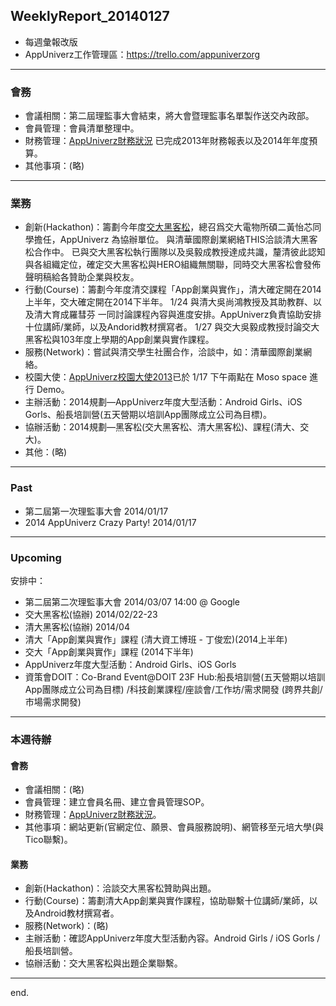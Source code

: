 ## WeeklyReport_20140127

* 每週彙報改版
* AppUniverz工作管理區：https://trello.com/appuniverzorg

----------------------------
### 會務
* 會議相關：第二屆理監事大會結束，將大會暨理監事名單製作送交內政部。
* 會員管理：會員清單整理中。
* 財務管理：[AppUniverz財務狀況](http://bit.ly/AU-Finance) 已完成2013年財務報表以及2014年年度預算。
* 其他事項：(略)

----------------------------
### 業務
* 創新(Hackathon)：籌劃今年度[交大黑客松](http://hackathon.nctu.edu.tw/)，總召爲交大電物所碩二黃怡芯同學擔任，AppUniverz 為協辦單位。
                   與清華國際創業網絡THIS洽談清大黑客松合作中。
                   已與交大黑客松執行團隊以及吳毅成教授達成共識，釐清彼此認知與各組織定位，確定交大黑客松與HERO組織無關聯，同時交大黑客松會發佈聲明稿給各贊助企業與校友。
* 行動(Course)：籌劃今年度清交課程「App創業與實作」，清大確定開在2014上半年，交大確定開在2014下半年。
                1/24 與清大吳尚鴻教授及其助教群、以及清大育成羅彗芬 一同討論課程內容與進度安排。AppUniverz負責協助安排十位講師/業師，以及Andorid教材撰寫者。
                1/27 與交大吳毅成教授討論交大黑客松與103年度上學期的App創業與實作課程。
* 服務(Network)：嘗試與清交學生社團合作，洽談中，如：清華國際創業網絡。
* 校園大使：[AppUniverz校園大使2013](https://aucampus2013.hackpad.com/)已於 1/17 下午兩點在 Moso space 進行 Demo。
* 主辦活動：2014規劃—AppUniverz年度大型活動：Android Girls、iOS Gorls、船長培訓營(五天營期以培訓App團隊成立公司為目標)。
* 協辦活動：2014規劃—黑客松(交大黑客松、清大黑客松)、課程(清大、交大)。
* 其他：(略)

----------------------------
### Past

* 第二屆第一次理監事大會 2014/01/17 
* 2014 AppUniverz Crazy Party! 2014/01/17 

----------------------------
### Upcoming 

安排中：

* 第二屆第二次理監事大會 2014/03/07  14:00 @ Google
* 交大黑客松(協辦) 2014/02/22-23 
* 清大黑客松(協辦) 2014/04
* 清大「App創業與實作」課程 (清大資工博班 - 丁俊宏)(2014上半年)
* 交大「App創業與實作」課程 (2014下半年)
* AppUniverz年度大型活動：Android Girls、iOS Gorls
* 資策會DOIT：Co-Brand Event@DOIT 23F Hub:船長培訓營(五天營期以培訓App團隊成立公司為目標) /科技創業課程/座談會/工作坊/需求開發 (跨界共創/市場需求開發)

----------------------------
### 本週待辦

#### 會務
* 會議相關：(略)
* 會員管理：建立會員名冊、建立會員管理SOP。
* 財務管理：[AppUniverz財務狀況](http://bit.ly/AU-Finance)。
* 其他事項：網站更新(官網定位、願景、會員服務說明)、網管移至元培大學(與Tico聯繫)。

#### 業務
* 創新(Hackathon)：洽談交大黑客松贊助與出題。
* 行動(Course)：籌劃清大App創業與實作課程，協助聯繫十位講師/業師，以及Android教材撰寫者。
* 服務(Network)：(略)
* 主辦活動：確認AppUniverz年度大型活動內容。Android Girls / iOS Gorls / 船長培訓營。
* 協辦活動：交大黑客松與出題企業聯繫。

----------------------------
end.

